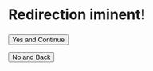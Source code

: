 <script>
    var request = window.location.href.slice(window.location.href.indexOf('?') + 1);

    console.log(request)

    //document.getElementById("message").innerHTML = "you are leaving our website you are accessing another site do you want to continue and goto the " + request + "?"

    function StartRedirect() {
        // const urlParams = new URLSearchParams(window.location.search);
        
        window.location.href = request
    }
</script>

# Redirection iminent!

<h3 id="message"></h3>

<button onclick="StartRedirect()">Yes and Continue</button>

<button href=".">No and Back</button>
